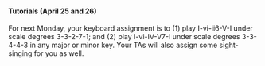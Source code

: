 <div class="notice" markdown="1">
<h4>Tutorials (April 25 and 26)</h4>
<p>
	For next Monday, your keyboard assignment is to (1) play I-vi-ii6-V-I under scale degrees 3-3-2-7-1; and (2) play I-vi-IV-V7-I under scale degrees 3-3-4-4-3 in any major or minor key. Your TAs will also assign some sight-singing for you as well.  
	</p>
</div>
